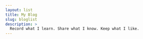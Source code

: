 ```yaml
---
layout: list
title: My Blog
slug: bloglist
description: >
  Record what I learn. Share what I know. Keep what I like.
---
```

